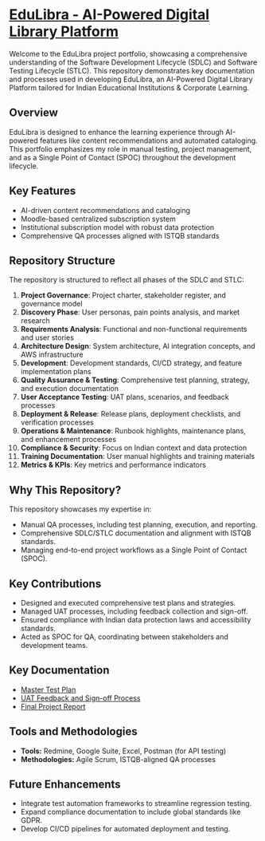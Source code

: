 # [EduLibra - AI-Powered Digital Library Platform](1_product_description.md)

Welcome to the EduLibra project portfolio, showcasing a comprehensive understanding of the Software Development Lifecycle (SDLC) and Software Testing Lifecycle (STLC). This repository demonstrates key documentation and processes used in developing EduLibra, an AI-Powered Digital Library Platform tailored for Indian Educational Institutions & Corporate Learning.

## Overview

EduLibra is designed to enhance the learning experience through AI-powered features like content recommendations and automated cataloging. This portfolio emphasizes my role in manual testing, project management, and as a Single Point of Contact (SPOC) throughout the development lifecycle.

## Key Features

- AI-driven content recommendations and cataloging
- Moodle-based centralized subscription system
- Institutional subscription model with robust data protection
- Comprehensive QA processes aligned with ISTQB standards

## Repository Structure

The repository is structured to reflect all phases of the SDLC and STLC:
1. **Project Governance**: Project charter, stakeholder register, and governance model
2. **Discovery Phase**: User personas, pain points analysis, and market research
3. **Requirements Analysis**: Functional and non-functional requirements and user stories
4. **Architecture Design**: System architecture, AI integration concepts, and AWS infrastructure
5. **Development**: Development standards, CI/CD strategy, and feature implementation plans
6. **Quality Assurance & Testing**: Comprehensive test planning, strategy, and execution documentation
7. **User Acceptance Testing**: UAT plans, scenarios, and feedback processes
8. **Deployment & Release**: Release plans, deployment checklists, and verification processes
9. **Operations & Maintenance**: Runbook highlights, maintenance plans, and enhancement processes
10. **Compliance & Security**: Focus on Indian context and data protection
11. **Training Documentation**: User manual highlights and training materials
12. **Metrics & KPIs**: Key metrics and performance indicators

## Why This Repository?

This repository showcases my expertise in:
- Manual QA processes, including test planning, execution, and reporting.
- Comprehensive SDLC/STLC documentation and alignment with ISTQB standards.
- Managing end-to-end project workflows as a Single Point of Contact (SPOC).

## Key Contributions

- Designed and executed comprehensive test plans and strategies.
- Managed UAT processes, including feedback collection and sign-off.
- Ensured compliance with Indian data protection laws and accessibility standards.
- Acted as SPOC for QA, coordinating between stakeholders and development teams.

## Key Documentation

- [Master Test Plan](./06-quality-assurance-testing/06.1-test-planning/master-test-plan.md)
- [UAT Feedback and Sign-off Process](./07-user-acceptance-testing/uat-feedback-signoff-process.md)
- [Final Project Report](./final-project-report.md)

## Tools and Methodologies

- **Tools:** Redmine, Google Suite, Excel, Postman (for API testing)
- **Methodologies:** Agile Scrum, ISTQB-aligned QA processes

## Future Enhancements

- Integrate test automation frameworks to streamline regression testing.
- Expand compliance documentation to include global standards like GDPR.
- Develop CI/CD pipelines for automated deployment and testing.
